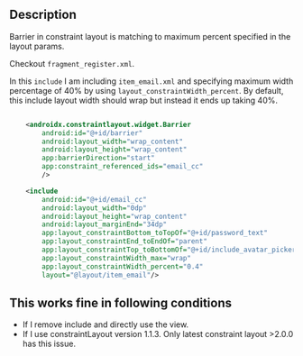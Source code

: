 ## Description 

Barrier in constraint layout is matching to maximum percent specified in the <include> layout params.

Checkout `fragment_register.xml`. 


In this `include` I am including `item_email.xml` and specifying maximum width percentage of 40% by using  `layout_constraintWidth_percent`. 
By default, this include layout width should wrap but instead it ends up taking 40%.


```xml

    <androidx.constraintlayout.widget.Barrier
        android:id="@+id/barrier"
        android:layout_width="wrap_content"
        android:layout_height="wrap_content"
        app:barrierDirection="start"
        app:constraint_referenced_ids="email_cc"
        />

    <include
        android:id="@+id/email_cc"
        android:layout_width="0dp"
        android:layout_height="wrap_content"
        android:layout_marginEnd="34dp"
        app:layout_constraintBottom_toTopOf="@+id/password_text"
        app:layout_constraintEnd_toEndOf="parent"
        app:layout_constraintTop_toBottomOf="@+id/include_avatar_picker"
        app:layout_constraintWidth_max="wrap"
        app:layout_constraintWidth_percent="0.4"
        layout="@layout/item_email"/>
```  

## This works fine in following conditions

- If I remove include and directly use the view.
- If I use constraintLayout version 1.1.3. Only latest constraint layout >2.0.0 has this issue.